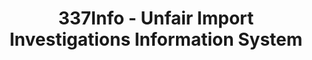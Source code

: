 ---
layout: default
bigquery: https://console.cloud.google.com/bigquery?p=patents-public-data&d=usitc_investigations&page=dataset&project=sheets-management-319211
citation: US International Trade Commission 337Info Unfair Import Investigations Information
  System
contributors: US International Trade Comission
cost: None
description: US International Trade Commission 337Info Unfair Import Investigations
  Information System contains data on investigations done under Section 337. Section
  337 declares the infringement of certain statutory intellectual property rights
  and other forms of unfair competition in import trade to be unlawful practices.
  Most Section 337 investigations involve allegations of patent or registered trademark
  infringement.
documentation: FAQ and tutorial available on the site
last_edit: 04/09/2022, 19:34:54
location: https://pubapps2.usitc.gov/337external/
maintained_by: US International Trade Comission
schema_fields:
- aljAssigned
- cafcAppeals
- investigationTermDate
- finalIdOnViolationIssue
- finalDetViolation
- publication_number
- dateCreated
- id
- dateOfPublicationFrNotice
- ouiiParticipation
- teoProceedingInvolved
- markmanHearing
- patentNumber
- investigationType
- copyrightNumbers
- internalRemand
- title
- finalIdOnViolationDue
- startDateMarkmanHearing
- respondent
- lastUpdated
- dateComplaintFiled
- currentStatus
- gcAttorney
- investigationNo
- teoReliefGranted
- actualEndDateEvidHear
- ouiiAttorney
- patentNumbers
- scheduledEndDateEvidHear
- invUnfairAct
- teoIdDueDate
- trademarkNumbers
- currentActiveALJ
- complainant
- docketNo
- issueDateOtherNonFinal
- scheduledStartDateEvidHear
- endDateMarkmanHearing
- teoIdIssueDate
- finalDetNoViolation
- targetDate
- htsNumbers
- actualStartDateEvidHear
shortname: unfair_import_investigations
tags:
- import
- legal
- trade
timeframe: 2008-2021 (prior to 2008 downloadable as a JSON file)
title: 337Info - Unfair Import Investigations Information System
uuid: 2721f5ec-e599-4890-9265-9706719fc71e
---